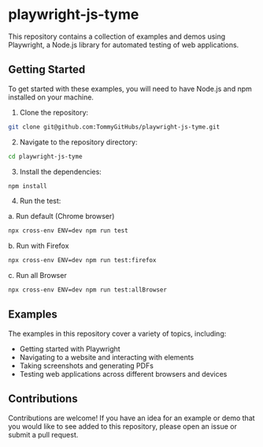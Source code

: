 # playwright-js-tyme

This repository contains a collection of examples and demos using Playwright, a Node.js library for automated testing of web applications.

## Getting Started

To get started with these examples, you will need to have Node.js and npm installed on your machine.

1. Clone the repository:
 
```bash
git clone git@github.com:TommyGitHubs/playwright-js-tyme.git
```

2. Navigate to the repository directory:

```bash
cd playwright-js-tyme
```

3. Install the dependencies:
```bash
npm install
```
    
4. Run the test:

a. Run default (Chrome browser)
```bash
npx cross-env ENV=dev npm run test
```

b. Run with Firefox

```bash
npx cross-env ENV=dev npm run test:firefox
```

c. Run all Browser

```bash
npx cross-env ENV=dev npm run test:allBrowser
```

## Examples

The examples in this repository cover a variety of topics, including:

- Getting started with Playwright
- Navigating to a website and interacting with elements
- Taking screenshots and generating PDFs
- Testing web applications across different browsers and devices

## Contributions

Contributions are welcome! If you have an idea for an example or demo that you would like to see added to this repository, please open an issue or submit a pull request.
